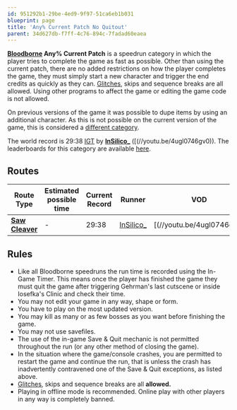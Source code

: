 ```yaml
---
id: 951292b1-29be-4ed9-9f97-51ca6eb1b031
blueprint: page
title: 'Any% Current Patch No Quitout'
parent: 34d627db-f7ff-4c76-894c-7fadad60eaea
---
```

**[Bloodborne](/bloodborne) Any% Current Patch** is a speedrun category in which the player tries to complete the game as fast as possible. Other than using the current patch, there are no added restrictions on how the player completes the game, they must simply start a new character and trigger the end credits as quickly as they can. [Glitches](/glitches), skips and sequence breaks are all allowed. Using other programs to affect the game or editing the game code is not allowed.

On previous versions of the game it was possible to dupe items by using an additional character. As this is not possible on the current version of the game, this is considered a [different category](/bloodborne/any).

The world record is 29:38 [IGT](/in-game-time) by **[InSilico\_](https://www.youtube.com/user/InSilicoF1/videos)** ([(//youtu.be/4ugl0746gv0)). The leaderboards for this category are available [here](//bloodborne/leaderboardanypercent).

## Routes

| Route Type                                 | Estimated possible time | Current Record | Runner                                                       | VOD                                                                                                                   |
| ------------------------------------------ | ----------------------- | -------------- | ------------------------------------------------------------ | --------------------------------------------------------------------------------------------------------------------- |
| **[Saw Cleaver](//pastebin.com/Rq7PyQ41)** | -                       | 29:38          | [InSilico\_](https://www.youtube.com/user/InSilicoF1/videos) | [(//youtu.be/4ugl0746gv0) |

## Rules

- Like all Bloodborne speedruns the run time is recorded using the In-Game Timer. This means once the player has finished the game they must quit the game after triggering Gehrman's last cutscene or inside Iosefka's Clinic and check their time.
- You may not edit your game in any way, shape or form.
- You have to play on the most updated version.
- You may kill as many or as few bosses as you want before finishing the game.
- You may not use savefiles.
- The use of the in-game Save & Quit mechanic is not permitted throughout the run (or any other method of closing the game).
- In the situation where the game/console crashes, you are permitted to restart the game and continue the run, that is unless the crash has inadvertently contravened one of the Save & Quit exceptions, as listed above.
- [Glitches](/glitches), skips and sequence breaks are all **allowed.**
- Playing in offline mode is recommended. Online play with other players in any way is completely banned.
